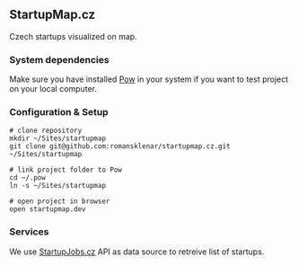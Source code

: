 ## StartupMap.cz
Czech startups visualized on map.

### System dependencies
Make sure you have installed [Pow](http://pow.cx/) in your system if you want to test project on your local computer.

### Configuration & Setup
```
# clone repository
mkdir ~/Sites/startupmap
git clone git@github.com:romansklenar/startupmap.cz.git ~/Sites/startupmap

# link project folder to Pow
cd ~/.pow
ln -s ~/Sites/startupmap

# open project in browser
open startupmap.dev
```

### Services
We use [StartupJobs.cz](http://startupjobs.cz/map.php) API as data source to retreive list of startups.
